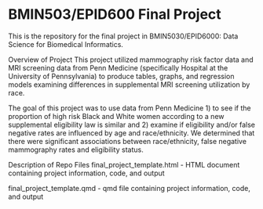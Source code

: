 # BMIN503/EPID600 Final Project

This is the repository for the final project in BMIN5030/EPID6000: Data Science for Biomedical Informatics.

Overview of Project
This project utilized mammography risk factor data and MRI screening data from Penn Medicine (specifically Hospital at the University of Pennsylvania) to produce tables, graphs, and regression models examining differences in supplemental MRI screening utilization by race. 

The goal of this project was to use data from Penn Medicine 1) to see if the proportion of high risk Black and White women according to a new supplemental eligibility law is similar and 2) examine if eligibility and/or false negative rates are influenced by age and race/ethnicity. We determined that there were significant associations between race/ethnicity, false negative mammography rates and eligibility status.

Description of Repo Files 
final_project_template.html - HTML document containing project information, code, and output

final_project_template.qmd - qmd file containing project information, code, and output


